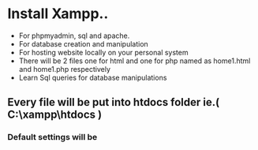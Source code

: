# Install Xampp..

* For phpmyadmin, sql and apache.
* For database creation and manipulation
* For hosting website locally on your personal system
* There will be 2 files one for html and one for php named as home1.html and home1.php respectively
* Learn Sql queries for database manipulations
## Every file will be put into htdocs folder ie.( C:\xampp\htdocs )
### Default settings will be
<pre> <?php
$servername = "localhost";
$dbusername = "root";
$password = "";
// Create connection
$conn = new mysqli($servername, $dbusername, $password);
?> </pre>
